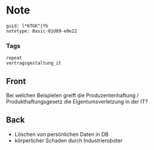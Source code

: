 # Note
```
guid: l*6TGK^|Yb
notetype: Basic-02d89-e0e22
```

### Tags
```
repeat
vertragsgestaltung_it
```

## Front
Bei welchen Beispielen greift die Produzentenhaftung / Produkthaftungsgesetz die Eigentumsverletzung in der IT?

## Back
<ul>
  <li>Löschen von persönlichen Daten in DB
  <li>körperlicher Schaden durch Industrieroboter
</ul>
